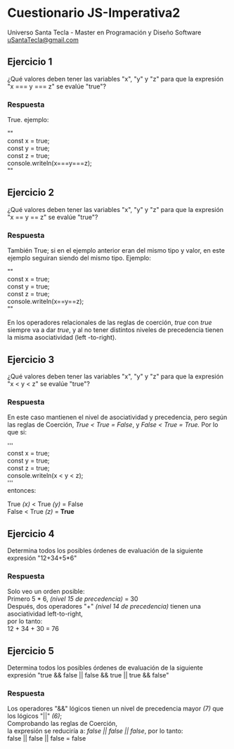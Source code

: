 # Cuestionario JS-Imperativa2
Universo Santa Tecla - Master en Programación y Diseño Software
[uSantaTecla@gmail.com](mailto:uSantaTecla@gmail.com)  
  
  
## Ejercicio 1

¿Qué valores deben tener las variables "x", "y" y "z" para que la expresión "x === y === z" se evalúe "true"?
  
### Respuesta  

True. ejemplo:  
  
""  
const x = true;  
const y = true;  
const z = true;  
console.writeln(x===y===z);  
""  
    
  
## Ejercicio 2
¿Qué valores deben tener las variables "x", "y" y "z" para que la expresión "x == y == z" se evalúe "true"?
  
### Respuesta  
  
También True;  si en el ejemplo anterior eran del mismo tipo y valor, en este ejemplo seguiran siendo del mismo tipo. Ejemplo:  
  
""  
const x = true;  
const y = true;   
const z = true;  
console.writeln(x==y==z);  
""  

En los operadores relacionales de las reglas de coerción, *true* con *true* siempre va a dar *true*, y al no tener distintos niveles de precedencia tienen la misma asociatividad (left -to-right).  

  
## Ejercicio 3

¿Qué valores deben tener las variables "x", "y" y "z" para que la expresión "x < y < z" se evalúe "true"?  
  
### Respuesta
En este caso mantienen el nivel de asociatividad y precedencia, pero según las reglas de Coerción, *True < True = False*, y *False < True = True.* Por lo que si:  

'''    
const x = true;  
const y = true;  
const z = true;  
console.writeln(x < y < z);  
'''    
entonces:  
  
True *(x)* < True *(y)* = False  
False < True *(z)* = **True**  
  
  
## Ejercicio 4


Determina todos los posibles órdenes de evaluación de la siguiente expresión "12+34+5*6"  
  
### Respuesta

Solo veo un orden posible:  
Primero 5 * 6, *(nivel 15 de precedencia)* = 30  
Después, dos operadores "+" *(nivel 14 de precedencia)* tienen una asociatividad left-to-right,  
por lo tanto:   
12 + 34 + 30 = 76
  
    
## Ejercicio 5  
  
Determina todos los posibles órdenes de evaluación de la siguiente expresión "true && false || false && true || true && false"  

### Respuesta  
  
Los operadores "&&" lógicos tienen un nivel de precedencia mayor *(7)* que los lógicos "||" *(6)*;    
Comprobando las reglas de Coerción,    
la expresión se reduciría a: *false || false || false*, por lo tanto:  
false || false || false = false  